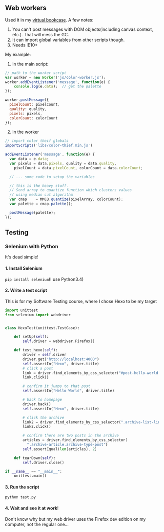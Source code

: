 ## Web workers

Used it in my [virtual bookcase](https://github.com/joyeecheung/virtual-bookcase/tree/master/public/js). A few notes:

1. You can't post messages with DOM objects(including canvas context, etc.). That will mess the GC.
2. It can import global variables from other scripts though.
3. Needs IE10+

My example:

1. In the main script:

  ```javascript
  // path to the worker script
  var worker = new Worker('js/color-worker.js');
  worker.addEventListener('message', function(e) {
      console.log(e.data);  // get the palette
  });

  worker.postMessage({
    pixelCount: pixelCount,
    quality: quality,
    pixels: pixels,
    colorCount: colorCount
  });
  ```
2. In the worker

  ```javascript
  // import color theif globals
  importScripts('libs/color-thief.min.js')

  addEventListener('message', function(e) {
    var data = e.data;
    var pixels = data.pixels, quality = data.quality,
      pixelCount = data.pixelCount, colorCount = data.colorCount;

    // ... some code to setup the variables

    // this is the heavy stuff.
    // Send array to quantize function which clusters values
    // using median cut algorithm
    var cmap    = MMCQ.quantize(pixelArray, colorCount);
    var palette = cmap.palette();

    postMessage(palette);
  });
  ```

## Testing

### Selenium with Python

It's dead simple!

#### 1. Install Selenium

`pip install selenium`(I use Python3.4)

#### 2. Write a test script

This is for my Software Testing course, where I chose Hexo to be my target

```python
import unittest
from selenium import webdriver


class HexoTest(unittest.TestCase):

    def setUp(self):
        self.driver = webdriver.Firefox()

    def test_hexo(self):
        driver = self.driver
        driver.get("http://localhost:4000")
        self.assertIn("Hexo", driver.title)
        # click a post
        link = driver.find_elements_by_css_selector("#post-hello-world a")[0]
        link.click()

        # confirm it jumps to that post
        self.assertIn("Hello World", driver.title)

        # back to homepage
        driver.back()
        self.assertIn("Hexo", driver.title)

        # click the archive
        link2 = driver.find_elements_by_css_selector(".archive-list-link")[0]
        link2.click()

        # confirm there are two posts in the archive
        articles = driver.find_elements_by_css_selector(
          ".archive-article.archive-type-post")
        self.assertEqual(len(articles), 2)

    def tearDown(self):
        self.driver.close()

if __name__ == "__main__":
    unittest.main()

```

#### 3. Run the script

`python test.py`


#### 4. Wait and see it at work!

Don't know why but my web driver uses the Firefox dev edition on my computer, not the regular one...